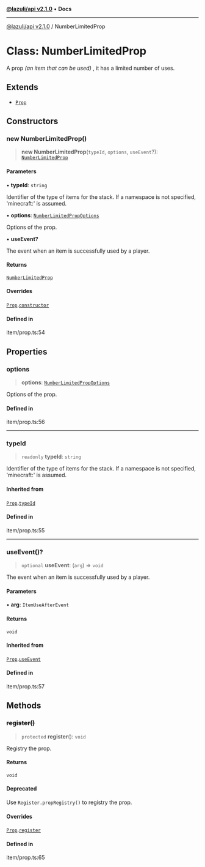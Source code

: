 [**@lazuli/api v2.1.0**](../README.md) • **Docs**

***

[@lazuli/api v2.1.0](../globals.md) / NumberLimitedProp

# Class: NumberLimitedProp

A prop *(an item that can be used)* , it has a limited number of uses.

## Extends

- [`Prop`](Prop.md)

## Constructors

### new NumberLimitedProp()

> **new NumberLimitedProp**(`typeId`, `options`, `useEvent`?): [`NumberLimitedProp`](NumberLimitedProp.md)

#### Parameters

• **typeId**: `string`

Identifier of the type of items for the stack. If a namespace is not specified, 'minecraft:' is assumed.

• **options**: [`NumberLimitedPropOptions`](../interfaces/NumberLimitedPropOptions.md)

Options of the prop.

• **useEvent?**

The event when an item is successfully used by a player.

#### Returns

[`NumberLimitedProp`](NumberLimitedProp.md)

#### Overrides

[`Prop`](Prop.md).[`constructor`](Prop.md#constructors)

#### Defined in

item/prop.ts:54

## Properties

### options

> **options**: [`NumberLimitedPropOptions`](../interfaces/NumberLimitedPropOptions.md)

Options of the prop.

#### Defined in

item/prop.ts:56

***

### typeId

> `readonly` **typeId**: `string`

Identifier of the type of items for the stack. If a namespace is not specified, 'minecraft:' is assumed.

#### Inherited from

[`Prop`](Prop.md).[`typeId`](Prop.md#typeid)

#### Defined in

item/prop.ts:55

***

### useEvent()?

> `optional` **useEvent**: (`arg`) => `void`

The event when an item is successfully used by a player.

#### Parameters

• **arg**: `ItemUseAfterEvent`

#### Returns

`void`

#### Inherited from

[`Prop`](Prop.md).[`useEvent`](Prop.md#useevent)

#### Defined in

item/prop.ts:57

## Methods

### ~~register()~~

> `protected` **register**(): `void`

Registry the prop.

#### Returns

`void`

#### Deprecated

Use `Register.propRegistry()` to registry the prop.

#### Overrides

[`Prop`](Prop.md).[`register`](Prop.md#register)

#### Defined in

item/prop.ts:65
